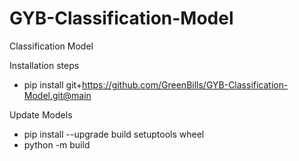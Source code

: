 # GYB-Classification-Model
Classification Model

Installation steps
- pip install git+https://github.com/GreenBills/GYB-Classification-Model.git@main

Update Models
- pip install --upgrade build setuptools wheel
- python -m build

